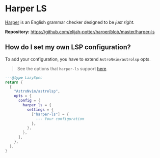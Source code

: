 # Harper LS

[Harper](https://writewithharper.com) is an English grammar checker designed to be _just right_.

**Repository:** <https://github.com/elijah-potter/harper/blob/master/harper-ls>

## How do I set my own LSP configuration?

To add your configuration, you have to extend `AstroNvim/astrolsp` opts.

> See the options that `harper-ls` support [here](https://writewithharper.com/docs/integrations/language-server#Configuration).

```lua
---@type LazySpec
return {
  {
    "AstroNvim/astrolsp",
    opts = {
      config = {
        harper_ls = {
          settings = {
            ["harper-ls"] = {
              --- Your configuration
            },
          },
        },
      },
    },
  },
}
```

<!-- vim: set ft=markdown: -->